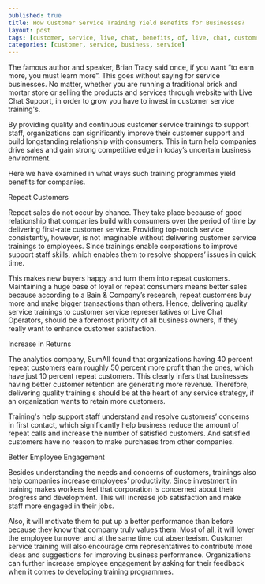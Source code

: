 ```yaml
---
published: true
title: How Customer Service Training Yield Benefits for Businesses?
layout: post
tags: [customer, service, live, chat, benefits, of, live, chat, customer, service, for, website]
categories: [customer, service, business, service]
---
```

The famous author and speaker, Brian Tracy said once, if you want “to earn more, you must learn more”. This goes without saying for service businesses. No matter, whether you are running a traditional brick and mortar store or selling the products and services through website with Live Chat Support, in order to grow you have to invest in customer service training's. 

By providing quality and continuous customer service trainings to support staff, organizations can significantly improve their customer support and build longstanding relationship with consumers. This in turn help companies drive sales and gain strong competitive edge in today’s uncertain business environment. 

Here we have examined in what ways such training programmes yield benefits for companies. 

Repeat Customers

Repeat sales do not occur by chance. They take place because of good relationship that companies build with consumers over the period of time by delivering first-rate customer service. Providing top-notch service consistently, however, is not imaginable without delivering customer service trainings to employees. Since trainings enable corporations to improve support staff skills, which enables them to resolve shoppers’ issues in quick time. 

This makes new buyers happy and turn them into repeat customers. Maintaining a huge base of loyal or repeat consumers means better sales because according to a Bain & Company’s research, repeat customers buy more and make bigger transactions than others. Hence, delivering quality service trainings to customer service representatives or Live Chat Operators, should be a foremost priority of all business owners, if they really want to enhance customer satisfaction. 

Increase in Returns 

The analytics company, SumAll found that organizations having 40 percent repeat customers earn roughly 50 percent more profit than the ones, which have just 10 percent repeat customers. This clearly infers that businesses having better customer retention are generating more revenue. Therefore, delivering quality training s should be at the heart of any service strategy, if an organization wants to retain more customers. 

Training's help support staff understand and resolve customers’ concerns in first contact, which significantly help business reduce the amount of repeat calls and increase the number of satisfied customers. And satisfied customers have no reason to make purchases from other companies.      

Better Employee Engagement 

Besides understanding the needs and concerns of customers, trainings also help companies increase employees’ productivity. Since investment in training makes workers feel that corporation is concerned about their progress and development. This will increase job satisfaction and make staff more engaged in their jobs. 

Also, it will motivate them to put up a better performance than before because they know that company truly values them. Most of all, it will lower the employee turnover and at the same time cut absenteeism. Customer service training will also encourage crm representatives to contribute more ideas and suggestions for improving business performance. Organizations can further increase employee engagement by asking for their feedback when it comes to developing training programmes.